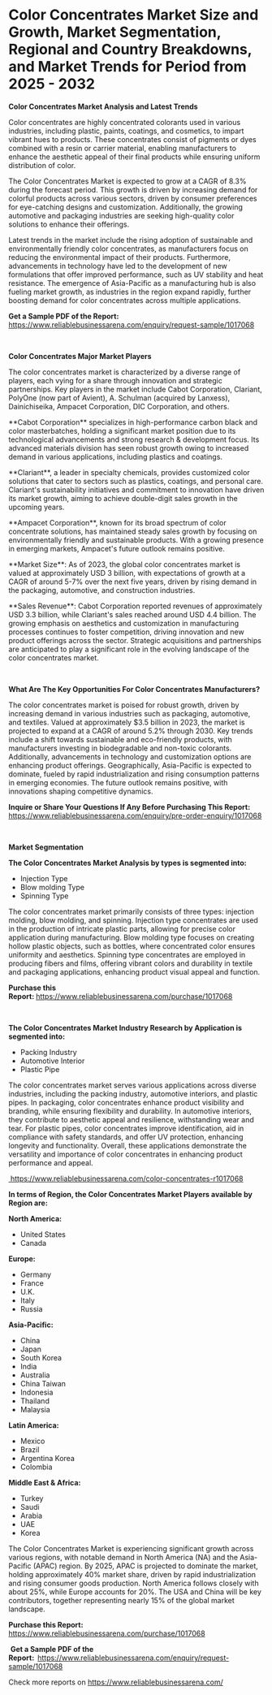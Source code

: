 <p><h1>Color Concentrates Market Size and Growth, Market Segmentation, Regional and Country Breakdowns, and Market Trends for Period from 2025 -  2032</h1></p><p><strong>Color Concentrates Market Analysis and Latest Trends</strong></p>
<p><p>Color concentrates are highly concentrated colorants used in various industries, including plastic, paints, coatings, and cosmetics, to impart vibrant hues to products. These concentrates consist of pigments or dyes combined with a resin or carrier material, enabling manufacturers to enhance the aesthetic appeal of their final products while ensuring uniform distribution of color.</p><p>The Color Concentrates Market is expected to grow at a CAGR of 8.3% during the forecast period. This growth is driven by increasing demand for colorful products across various sectors, driven by consumer preferences for eye-catching designs and customization. Additionally, the growing automotive and packaging industries are seeking high-quality color solutions to enhance their offerings.</p><p>Latest trends in the market include the rising adoption of sustainable and environmentally friendly color concentrates, as manufacturers focus on reducing the environmental impact of their products. Furthermore, advancements in technology have led to the development of new formulations that offer improved performance, such as UV stability and heat resistance. The emergence of Asia-Pacific as a manufacturing hub is also fueling market growth, as industries in the region expand rapidly, further boosting demand for color concentrates across multiple applications.</p></p>
<p><strong>Get a Sample PDF of the Report:&nbsp;</strong> <a href="https://www.reliablebusinessarena.com/enquiry/request-sample/1017068?utm_campaign=2208&utm_medium=2&utm_source=Github&utm_content=ia&utm_term=30012025&utm_id=color-concentrates">https://www.reliablebusinessarena.com/enquiry/request-sample/1017068</a></p>
<p>&nbsp;</p>
<p><strong>Color Concentrates Major Market Players</strong></p>
<p><p>The color concentrates market is characterized by a diverse range of players, each vying for a share through innovation and strategic partnerships. Key players in the market include Cabot Corporation, Clariant, PolyOne (now part of Avient), A. Schulman (acquired by Lanxess), Dainichiseika, Ampacet Corporation, DIC Corporation, and others.</p><p>**Cabot Corporation** specializes in high-performance carbon black and color masterbatches, holding a significant market position due to its technological advancements and strong research & development focus. Its advanced materials division has seen robust growth owing to increased demand in various applications, including plastics and coatings.</p><p>**Clariant**, a leader in specialty chemicals, provides customized color solutions that cater to sectors such as plastics, coatings, and personal care. Clariant's sustainability initiatives and commitment to innovation have driven its market growth, aiming to achieve double-digit sales growth in the upcoming years.</p><p>**Ampacet Corporation**, known for its broad spectrum of color concentrate solutions, has maintained steady sales growth by focusing on environmentally friendly and sustainable products. With a growing presence in emerging markets, Ampacet's future outlook remains positive.</p><p>**Market Size**: As of 2023, the global color concentrates market is valued at approximately USD 3 billion, with expectations of growth at a CAGR of around 5-7% over the next five years, driven by rising demand in the packaging, automotive, and construction industries.</p><p>**Sales Revenue**: Cabot Corporation reported revenues of approximately USD 3.3 billion, while Clariant's sales reached around USD 4.4 billion. The growing emphasis on aesthetics and customization in manufacturing processes continues to foster competition, driving innovation and new product offerings across the sector. Strategic acquisitions and partnerships are anticipated to play a significant role in the evolving landscape of the color concentrates market.</p></p>
<p>&nbsp;</p>
<p><strong>What Are The Key Opportunities For Color Concentrates Manufacturers?</strong></p>
<p><p>The color concentrates market is poised for robust growth, driven by increasing demand in various industries such as packaging, automotive, and textiles. Valued at approximately $3.5 billion in 2023, the market is projected to expand at a CAGR of around 5.2% through 2030. Key trends include a shift towards sustainable and eco-friendly products, with manufacturers investing in biodegradable and non-toxic colorants. Additionally, advancements in technology and customization options are enhancing product offerings. Geographically, Asia-Pacific is expected to dominate, fueled by rapid industrialization and rising consumption patterns in emerging economies. The future outlook remains positive, with innovations shaping competitive dynamics.</p></p>
<p><strong>Inquire or Share Your Questions If Any Before Purchasing This Report:</strong> <a href="https://www.reliablebusinessarena.com/enquiry/pre-order-enquiry/1017068?utm_campaign=2208&utm_medium=2&utm_source=Github&utm_content=ia&utm_term=30012025&utm_id=color-concentrates">https://www.reliablebusinessarena.com/enquiry/pre-order-enquiry/1017068</a></p>
<p>&nbsp;</p>
<p><strong>Market Segmentation</strong></p>
<p><strong>The Color Concentrates Market Analysis by types is segmented into:</strong></p>
<p><ul><li>Injection Type</li><li>Blow molding Type</li><li>Spinning Type</li></ul></p>
<p><p>The color concentrates market primarily consists of three types: injection molding, blow molding, and spinning. Injection type concentrates are used in the production of intricate plastic parts, allowing for precise color application during manufacturing. Blow molding type focuses on creating hollow plastic objects, such as bottles, where concentrated color ensures uniformity and aesthetics. Spinning type concentrates are employed in producing fibers and films, offering vibrant colors and durability in textile and packaging applications, enhancing product visual appeal and function.</p></p>
<p><strong>Purchase this Report:&nbsp;</strong><a href="https://www.reliablebusinessarena.com/purchase/1017068?utm_campaign=2208&utm_medium=2&utm_source=Github&utm_content=ia&utm_term=30012025&utm_id=color-concentrates">https://www.reliablebusinessarena.com/purchase/1017068</a></p>
<p>&nbsp;</p>
<p><strong>The Color Concentrates Market Industry Research by Application is segmented into:</strong></p>
<p><ul><li>Packing Industry</li><li>Automotive Interior</li><li>Plastic Pipe</li></ul></p>
<p><p>The color concentrates market serves various applications across diverse industries, including the packing industry, automotive interiors, and plastic pipes. In packaging, color concentrates enhance product visibility and branding, while ensuring flexibility and durability. In automotive interiors, they contribute to aesthetic appeal and resilience, withstanding wear and tear. For plastic pipes, color concentrates improve identification, aid in compliance with safety standards, and offer UV protection, enhancing longevity and functionality. Overall, these applications demonstrate the versatility and importance of color concentrates in enhancing product performance and appeal.</p></p>
<p><a href="https://www.reliablebusinessarena.com/color-concentrates-r1017068?utm_campaign=2208&utm_medium=2&utm_source=Github&utm_content=ia&utm_term=30012025&utm_id=color-concentrates">&nbsp;https://www.reliablebusinessarena.com/color-concentrates-r1017068</a></p>
<p><strong>In terms of Region, the Color Concentrates Market Players available by Region are:</strong></p>
<p>
    <p> <strong> North America: </strong>
        <ul>
            <li>United States</li>
            <li>Canada</li>
        </ul>
        </p> 
    <p> <strong> Europe: </strong>
        <ul>
            <li>Germany</li>
            <li>France</li>
            <li>U.K.</li>
            <li>Italy</li>
            <li>Russia</li>
        </ul>
        </p> 
    <p> <strong> Asia-Pacific: </strong>
        <ul>
            <li>China</li>
            <li>Japan</li>
            <li>South Korea</li>
            <li>India</li>
            <li>Australia</li>
            <li>China Taiwan</li>
            <li>Indonesia</li>
            <li>Thailand</li>
            <li>Malaysia</li>
        </ul>
        </p> 
    <p> <strong> Latin America: </strong>
        <ul>
            <li>Mexico</li>
            <li>Brazil</li>
            <li>Argentina Korea</li>
            <li>Colombia</li>
        </ul>
        </p> 
    <p> <strong> Middle East & Africa: </strong>
        <ul>
            <li>Turkey</li>
            <li>Saudi</li>
            <li>Arabia</li>
            <li>UAE</li>
            <li>Korea</li>
        </ul>
    </p>
    </p>
<p><p>The Color Concentrates Market is experiencing significant growth across various regions, with notable demand in North America (NA) and the Asia-Pacific (APAC) region. By 2025, APAC is projected to dominate the market, holding approximately 40% market share, driven by rapid industrialization and rising consumer goods production. North America follows closely with about 25%, while Europe accounts for 20%. The USA and China will be key contributors, together representing nearly 15% of the global market landscape.</p></p>
<p><strong>Purchase this Report: </strong><a href="https://www.reliablebusinessarena.com/purchase/1017068?utm_campaign=2208&utm_medium=2&utm_source=Github&utm_content=ia&utm_term=30012025&utm_id=color-concentrates">https://www.reliablebusinessarena.com/purchase/1017068</a></p>
<p>&nbsp;<strong>Get a Sample PDF of the Report:&nbsp;&nbsp;</strong><a href="https://www.reliablebusinessarena.com/enquiry/request-sample/1017068?utm_campaign=2208&utm_medium=2&utm_source=Github&utm_content=ia&utm_term=30012025&utm_id=color-concentrates">https://www.reliablebusinessarena.com/enquiry/request-sample/1017068</a></p>
<p><strong></strong></p>
<p>Check more reports on <a href="https://www.reliablebusinessarena.com/?utm_campaign=2208&utm_medium=2&utm_source=Github&utm_content=ia&utm_term=30012025&utm_id=color-concentrates">https://www.reliablebusinessarena.com/</a></p>